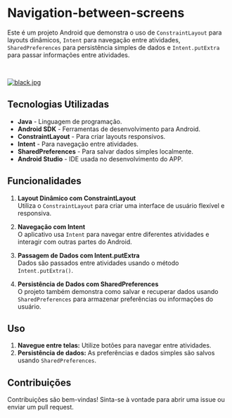 # Navigation-between-screens

Este é um projeto Android que demonstra o uso de `ConstraintLayout` para layouts dinâmicos, `Intent` para navegação entre atividades, `SharedPreferences` para persistência simples de dados e `Intent.putExtra` para passar informações entre atividades.

<br>

[![black.jpg](https://i.postimg.cc/y6FH0MxJ/black.jpg)](https://postimg.cc/c642S5QZ)

## Tecnologias Utilizadas

- **Java** - Linguagem de programação.
- **Android SDK** - Ferramentas de desenvolvimento para Android.
- **ConstraintLayout** - Para criar layouts responsivos.
- **Intent** - Para navegação entre atividades.
- **SharedPreferences** - Para salvar dados simples localmente.
- **Android Studio** - IDE usada no desenvolvimento do APP.

## Funcionalidades

1. **Layout Dinâmico com ConstraintLayout**  
   Utiliza o `ConstraintLayout` para criar uma interface de usuário flexível e responsiva.

2. **Navegação com Intent**  
   O aplicativo usa `Intent` para navegar entre diferentes atividades e interagir com outras partes do Android.

3. **Passagem de Dados com Intent.putExtra**  
   Dados são passados entre atividades usando o método `Intent.putExtra()`.

4. **Persistência de Dados com SharedPreferences**  
   O projeto também demonstra como salvar e recuperar dados usando `SharedPreferences` para armazenar preferências ou informações do usuário.

## Uso

1. **Navegue entre telas:** Utilize botões para navegar entre atividades.
2. **Persistência de dados:** As preferências e dados simples são salvos usando `SharedPreferences`.

## Contribuições
Contribuições são bem-vindas! Sinta-se à vontade para abrir uma issue ou enviar um pull request.
